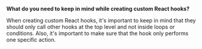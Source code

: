 **What do you need to keep in mind while creating custom React hooks?**

When creating custom React hooks, it's important to keep in mind that they should only call other hooks at the top level and not inside loops or conditions. Also, it's important to make sure that the hook only performs one specific action.